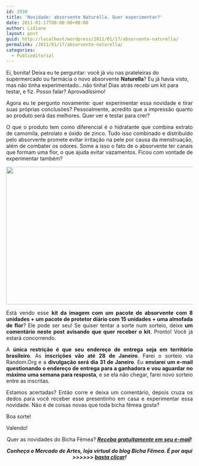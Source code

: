 ```yaml
---
id: 2938
title: 'Novidade: absorvente Naturella. Quer experimentar?'
date: 2011-01-17T00:00:00+00:00
author: Lidiane
layout: post
guid: http://localhost/wordpress/2011/01/17/absorvente-naturella/
permalink: /2011/01/17/absorvente-naturella/
categories:
  - Publieditorial
---
```

Ei, bonita! Deixa eu te perguntar: você já viu nas prateleiras do supermercado ou farmácia o novo absorvente **Naturella**? Eu já havia visto, mas não tinha experimentado…não tinha! Dias atrás recebi um kit para testar, e fiz. Posso falar? Aprovadíssimo!

<p style="text-align: justify;">
  Agora eu te pergunto novamente: quer experimentar essa novidade e tirar suas próprias conclusões? Pessoalmente, acredito que a impressão quanto ao produto será das melhores. Quer ver e testar para crer?
</p>

<!--more-->

<p style="text-align: justify;">
  O que o produto tem como diferencial é o hidratante que combina extrato de camomila, petrolato e óxido de zinco. Tudo isso combinado e distribuído pelo absorvente promete evitar irritação na pele por causa da menstruação, além de combater os odores. Some a isso o fato de o absorvente ter canais que formam uma flor, o que ajuda evitar vazamentos. Ficou com vontade de experimentar também?
</p>

<p style="text-align: center;">
  <a href="http://www.trololodemulher.com.br/blog/wp-content/uploads/2011/01/Absorvente-Naturella.jpg"><img class="alignnone size-full wp-image-5760" title="Absorvente Naturella" src="http://www.trololodemulher.com.br/blog/wp-content/uploads/2011/01/Absorvente-Naturella.jpg" alt="" width="570" height="372" /></a>
</p>

<p style="text-align: justify;">
  Está vendo esse <strong>kit da imagem com um pacote de absorvente com 8 unidades + um pacote de protetor diário com 15 unidades + uma almofada de flor</strong>? Ele pode ser seu! Se quiser tentar a sorte num sorteio, deixe <strong>um comentário neste post avisando que quer receber o kit</strong>. Pronto! Você já estará concorrendo.
</p>

<p style="text-align: justify;">
  A <strong>única restrição é que seu endereço de entrega seja em território brasileiro</strong>. As <strong>inscrições vão até 28 de Janeiro</strong>. Farei o sorteio via Random.Org e a <strong>divulgação será dia 31 de Janeiro</strong>. Eu <strong>enviarei um e-mail questionando o endereço de entrega para a ganhadora e vou aguardar no máximo uma semana para resposta</strong>, e se ela não chegar, farei novo sorteio entre as inscritas.
</p>

<p style="text-align: justify;">
  Estamos acertadas? Então corre e deixa um comentário, depois cruza os dedos para você receber esse presentinho em casa e experimentar essa novidade. Não é de coisas novas que toda bicha fêmea gosta?
</p>

<p style="text-align: justify;">
  Boa sorte!
</p>

Valendo!

<p style="text-align: center;">
  Quer as novidades do Bicha Fêmea? <strong><em><a href="http://feedburner.google.com/fb/a/mailverify?uri=blogbichafemea&loc=pt_BR">Receba gratuitamente em seu e-mail</a></em></strong>!
</p>

<p style="text-align: center;">
  <strong><em>Conheça o Mercado de Artes, loja virtual do blog Bicha Fêmea. É por aqui >>>>>> </em><a href="http://www.trololodemulher.com.br/loja/"><em>basta clicar</em></a><em>!</em></strong>
</p>
